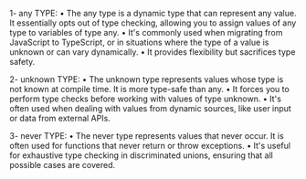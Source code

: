 1- any TYPE:
• The any type is a dynamic type that can represent any value. It essentially opts out of type checking, allowing you to assign values of any type to variables of type any.
• It's commonly used when migrating from JavaScript to TypeScript, or in situations where the type of a value is unknown or can vary dynamically.
• It provides flexibility but sacrifices type safety.

2- unknown TYPE:
• The unknown type represents values whose type is not known at compile time. It is more type-safe than any.
• It forces you to perform type checks before working with values of type unknown.
• It's often used when dealing with values from dynamic sources, like user input or data from external APIs.

3- never TYPE:
• The never type represents values that never occur. It is often used for functions that never return or throw exceptions.
• It's useful for exhaustive type checking in discriminated unions, ensuring that all possible cases are covered.
